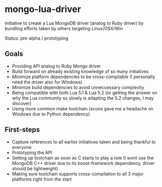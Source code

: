 mongo-lua-driver
================

Initiative to create a Lua MongoDB driver (analog to Ruby driver) by bundling efforts taken by others targeting Linux/OSX/Win

Status: pre-alpha / prototyping

Goals
-----

- Providing API analog to Ruby Mongo driver
- Build forward on already existing knowledge of so many initiatives
- Minimize platform dependencies to be cross-compilable (I personally need the driver also for Windows)
- Minimize build dependencies to avoid unneccessary complexity
- Being compatible with both Lua 5.1 & Lua 5.2 (or getting the answer on why the Lua community so slowly is adapting the 5.2 changes, I may discover)
- Using more common make toolchain (scons gave me a headache on Windows due to Python dependency)


First-steps
-----------

- Capture references to all earlier initiatives taken and being thankful to everyone
- Prototyping the API
- Setting up toolchain as soon as C starts to play a role (I wont use the MongoDB C++ driver due to its boost-framework dependency, driver should be lightweight)
- Making sure toolchain supports cross-compilation to all 3 major platforms right from the start



